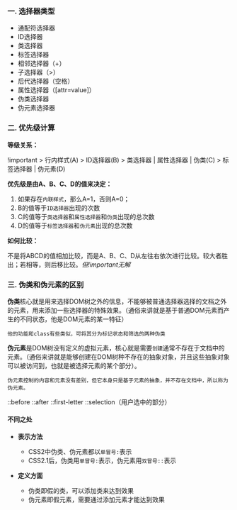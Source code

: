### 一. 选择器类型

* 通配符选择器
* ID选择器
* 类选择器
* 标签选择器
* 相邻选择器（+）
* 子选择器（>）
* 后代选择器（空格）
* 属性选择器（[attr=value]）
* 伪类选择器
* 伪元素选择器



### 二. 优先级计算

**等级关系：**

!important > 行内样式(A)  > ID选择器(B) > 类选择器 | 属性选择器 | 伪类(C) > 标签选择器 | 伪元素(D)

**优先级是由A、B、C、D的值来决定：**

1. 如果存在`内联样式`，那么A=1，否则A=0；
2. B的值等于`ID选择器`出现的次数
3. C的值等于`类选择器`和`属性选择器`和`伪类`出现的总次数
4. D的值等于`标签选择器`和`伪元素`出现的总次数

**如何比较：**

不是将ABCD的值相加比较，而是A、B、C、D从左往右依次进行比较。较大者胜出；若相等，则后移比较。*但!important无解*



### 三. 伪类和伪元素的区别

**伪类**核心就是用来选择DOM树之外的信息，不能够被普通选择器选择的文档之外的元素，用来添加一些选择器的特殊效果。（通俗来讲就是基于普通DOM元素而产生的不同状态，他是DOM元素的某一特征）

`他的功能和class有些类似，可将其分为标记状态和筛选的两种伪类`



**伪元素**是DOM树没有定义的虚拟元素，核心就是需要`创建`通常不存在于文档中的元素。（通俗来讲就是能够创建在DOM树种不存在的抽象对象，并且这些抽象对象可以被访问到，也就是被选择元素的某个部分）。

`伪元素控制的内容和元素没有差别，但它本身只是基于元素的抽象，并不存在文档中，所以称为伪元素。`

::before  ::after  ::first-letter  ::selection（用户选中的部分）

#### 不同之处

* **表示方法**
  * CSS2中伪类、伪元素都以`单冒号:`表示
  * CSS2.1后，伪类用`单冒号:`表示，伪元素用`双冒号::`表示

* **定义方面**
  * 伪类即假的类，可以添加类来达到效果
  * 伪元素即假元素，需要通过添加元素才能达到效果

